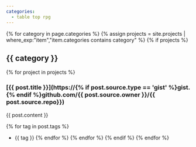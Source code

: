 ```yaml
---
categories:
  - table top rpg
---
```


{% for category in page.categories %}
{% assign projects = site.projects | where_exp:"item","item.categories contains category" %}
{% if projects %}
## {{ category }}


{% for project in projects %}
### [{{ post.title }}](https://{% if post.source.type == 'gist' %}gist.{% endif %}github.com/{{ post.source.owner }}/{{ post.source.repo}})


{{ post.content }}


{% for tag in post.tags %}
* {{ tag }}
{% endfor %}
{% endfor %}
{% endif %}
{% endfor %}
